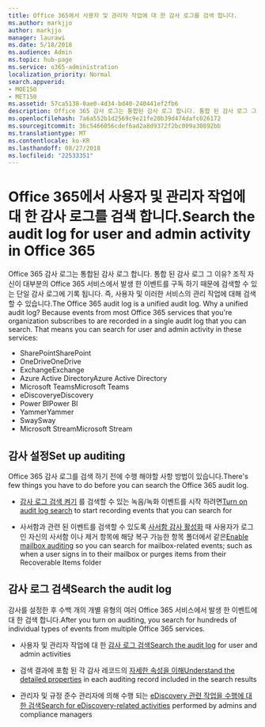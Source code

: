 ```yaml
---
title: Office 365에서 사용자 및 관리자 작업에 대 한 감사 로그를 검색 합니다.
ms.author: markjjo
author: markjjo
manager: laurawi
ms.date: 5/18/2018
ms.audience: Admin
ms.topic: hub-page
ms.service: o365-administration
localization_priority: Normal
search.appverid:
- MOE150
- MET150
ms.assetid: 57ca5138-0ae0-4d34-bd40-240441ef2fb6
description: Office 365 감사 로그는 통합된 감사 로그 합니다. 통합 된 감사 로그 그 이유? 조직 자신이 대부분의 Office 365 서비스에서 발생 한 이벤트를 구독 하기 때문에 검색할 수 있는 단일 감사 로그에 기록 됩니다. 즉, 사용자 및 이러한 서비스의 관리 작업에 대해 검색할 수 있습니다.
ms.openlocfilehash: 7a6a552b1d2569c9e21fe20b39d474dafc026172
ms.sourcegitcommit: 36c5466056cdef6ad2a8d9372f2bc009a30892bb
ms.translationtype: MT
ms.contentlocale: ko-KR
ms.lasthandoff: 08/27/2018
ms.locfileid: "22533351"
---
```

# <a name="search-the-audit-log-for-user-and-admin-activity-in-office-365"></a><span data-ttu-id="bd5b2-106">Office 365에서 사용자 및 관리자 작업에 대 한 감사 로그를 검색 합니다.</span><span class="sxs-lookup"><span data-stu-id="bd5b2-106">Search the audit log for user and admin activity in Office 365</span></span>

<span data-ttu-id="bd5b2-p102">Office 365 감사 로그는 통합된 감사 로그 합니다. 통합 된 감사 로그 그 이유? 조직 자신이 대부분의 Office 365 서비스에서 발생 한 이벤트를 구독 하기 때문에 검색할 수 있는 단일 감사 로그에 기록 됩니다. 즉, 사용자 및 이러한 서비스의 관리 작업에 대해 검색할 수 있습니다.</span><span class="sxs-lookup"><span data-stu-id="bd5b2-p102">The Office 365 audit log is a unified audit log. Why a unified audit log? Because events from most Office 365 services that you're organization subscribes to are recorded in a single audit log that you can search. That means you can search for user and admin activity in these services:</span></span> 
  
- <span data-ttu-id="bd5b2-111">SharePoint</span><span class="sxs-lookup"><span data-stu-id="bd5b2-111">SharePoint</span></span>
- <span data-ttu-id="bd5b2-112">OneDrive</span><span class="sxs-lookup"><span data-stu-id="bd5b2-112">OneDrive</span></span>
- <span data-ttu-id="bd5b2-113">Exchange</span><span class="sxs-lookup"><span data-stu-id="bd5b2-113">Exchange</span></span>
- <span data-ttu-id="bd5b2-114">Azure Active Directory</span><span class="sxs-lookup"><span data-stu-id="bd5b2-114">Azure Active Directory</span></span>
- <span data-ttu-id="bd5b2-115">Microsoft Teams</span><span class="sxs-lookup"><span data-stu-id="bd5b2-115">Microsoft Teams</span></span>
- <span data-ttu-id="bd5b2-116">eDiscovery</span><span class="sxs-lookup"><span data-stu-id="bd5b2-116">eDiscovery</span></span>
- <span data-ttu-id="bd5b2-117">Power BI</span><span class="sxs-lookup"><span data-stu-id="bd5b2-117">Power BI</span></span>
- <span data-ttu-id="bd5b2-118">Yammer</span><span class="sxs-lookup"><span data-stu-id="bd5b2-118">Yammer</span></span>
- <span data-ttu-id="bd5b2-119">Sway</span><span class="sxs-lookup"><span data-stu-id="bd5b2-119">Sway</span></span>
- <span data-ttu-id="bd5b2-120">Microsoft Stream</span><span class="sxs-lookup"><span data-stu-id="bd5b2-120">Microsoft Stream</span></span>
   
 ## <a name="set-up-auditing"></a><span data-ttu-id="bd5b2-121">감사 설정</span><span class="sxs-lookup"><span data-stu-id="bd5b2-121">Set up auditing</span></span>
  
<span data-ttu-id="bd5b2-122">Office 365 감사 로그를 검색 하기 전에 수행 해야할 사항 방법이 있습니다.</span><span class="sxs-lookup"><span data-stu-id="bd5b2-122">There's few things you have to do before you can search the Office 365 audit log.</span></span>
  
- <span data-ttu-id="bd5b2-123">[감사 로그 검색 켜기](turn-audit-log-search-on-or-off.md) 를 검색할 수 있는 녹음/녹화 이벤트를 시작 하려면</span><span class="sxs-lookup"><span data-stu-id="bd5b2-123">[Turn on audit log search](turn-audit-log-search-on-or-off.md) to start recording events that you can search for</span></span> 
    
- <span data-ttu-id="bd5b2-124">사서함과 관련 된 이벤트를 검색할 수 있도록 [사서함 감사 활성화](enable-mailbox-auditing.md) 때 사용자가 로그인 자신의 사서함 이나 제거 항목에 해당 복구 가능한 항목 폴더에서 같은</span><span class="sxs-lookup"><span data-stu-id="bd5b2-124">[Enable mailbox auditing](enable-mailbox-auditing.md) so you can search for mailbox-related events; such as when a user signs in to their mailbox or purges items from their Recoverable Items folder</span></span> 
    
 ## <a name="search-the-audit-log"></a><span data-ttu-id="bd5b2-125">감사 로그 검색</span><span class="sxs-lookup"><span data-stu-id="bd5b2-125">Search the audit log</span></span>
  
<span data-ttu-id="bd5b2-126">감사를 설정한 후 수백 개의 개별 유형의 여러 Office 365 서비스에서 발생 한 이벤트에 대 한 검색 합니다.</span><span class="sxs-lookup"><span data-stu-id="bd5b2-126">After you turn on auditing, you search for hundreds of individual types of events from multiple Office 365 services.</span></span>
  
- <span data-ttu-id="bd5b2-127">사용자 및 관리자 작업에 대 한 [감사 로그 검색](search-the-audit-log-in-security-and-compliance.md)</span><span class="sxs-lookup"><span data-stu-id="bd5b2-127">[Search the audit log](search-the-audit-log-in-security-and-compliance.md) for user and admin activities</span></span> 
    
- <span data-ttu-id="bd5b2-128">검색 결과에 포함 된 각 감사 레코드의 [자세한 속성을 이해](detailed-properties-in-the-office-365-audit-log.md)</span><span class="sxs-lookup"><span data-stu-id="bd5b2-128">[Understand the detailed properties](detailed-properties-in-the-office-365-audit-log.md) in each auditing record included in the search results</span></span> 
    
- <span data-ttu-id="bd5b2-129">관리자 및 규정 준수 관리자에 의해 수행 되는 [eDiscovery 관련 작업을 수행에 대 한 검색](search-for-ediscovery-activities-in-the-audit-log.md)</span><span class="sxs-lookup"><span data-stu-id="bd5b2-129">[Search for eDiscovery-related activities](search-for-ediscovery-activities-in-the-audit-log.md) performed by admins and compliance managers</span></span> 

